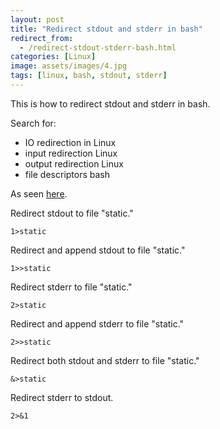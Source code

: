 ```yaml
---
layout: post
title: "Redirect stdout and stderr in bash"
redirect_from:
  - /redirect-stdout-stderr-bash.html
categories: [Linux]
image: assets/images/4.jpg
tags: [linux, bash, stdout, stderr]
---
```


This is how to redirect stdout and stderr in bash.


Search for:

* IO redirection in Linux
* input redirection Linux
* output redirection Linux
* file descriptors bash

As seen <a href="http://tldp.org/LDP/abs/html/io-redirection.html" target="_blank">here</a>.

Redirect stdout to file "static."

    1>static

Redirect and append stdout to file "static."

    1>>static

Redirect stderr to file "static."

    2>static

Redirect and append stderr to file "static."

    2>>static

Redirect both stdout and stderr to file "static."

    &>static
    
Redirect stderr to stdout.

    2>&1


